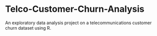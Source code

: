 # Telco-Customer-Churn-Analysis
An exploratory data analysis project on a telecommunications customer churn dataset using R.

